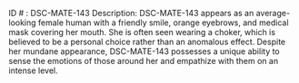 ID # : DSC-MATE-143
Description: DSC-MATE-143 appears as an average-looking female human with a friendly smile, orange eyebrows, and medical mask covering her mouth. She is often seen wearing a choker, which is believed to be a personal choice rather than an anomalous effect. Despite her mundane appearance, DSC-MATE-143 possesses a unique ability to sense the emotions of those around her and empathize with them on an intense level.